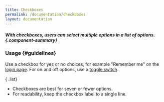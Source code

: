 ```yaml
---
title: Checkboxes
permalink: /documentation/checkboxes
layout: documentation
---
```


##### With checkboxes, users can select multiple options in a list of options. {.component-summary}

<clr-checkboxes-demo></clr-checkboxes-demo>

### Usage {#guidelines}

Use a checkbox for yes or no choices, for example "Remember me" on the [login page](/documentation/login).  For on and off options, use a [toggle switch](/documentation/toggle-switches).

{ .list}
- Checkboxes are best for seven or fewer options.
- For readability, keep the checkbox label to a single line.
